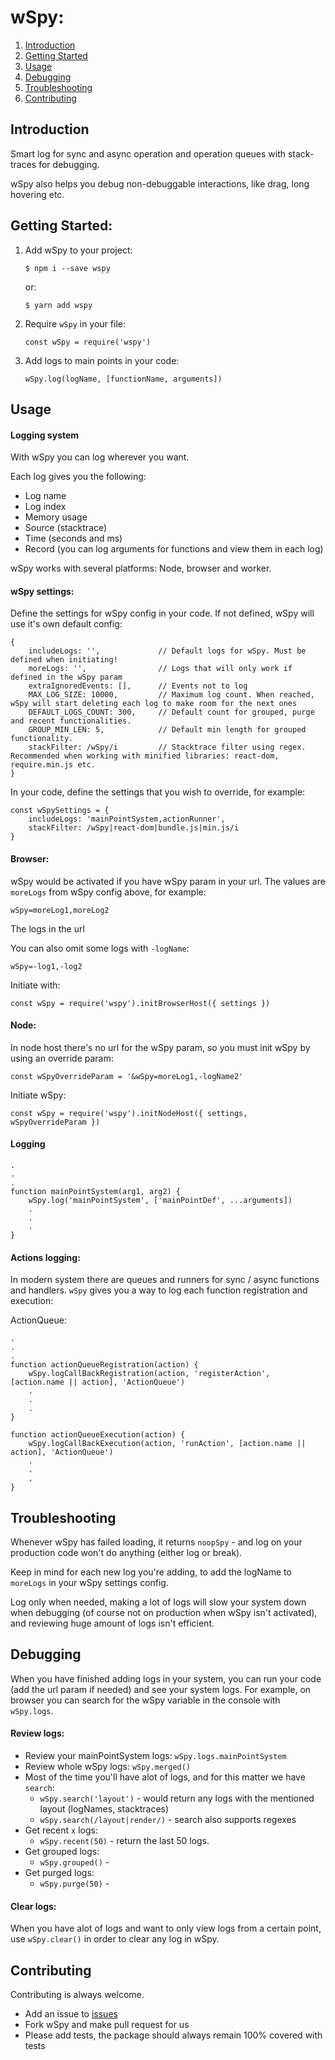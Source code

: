 # wSpy:  
1. [Introduction](#introduction)  
2. [Getting Started](#getting-started)
3. [Usage](#usage)
4. [Debugging](#debugging)
5. [Troubleshooting](#troubleshooting)
6. [Contributing](#contributing)

## Introduction
Smart log for sync and async operation and operation queues with stack-traces for debugging.

wSpy also helps you debug non-debuggable interactions, like drag, long hovering etc.

## Getting Started:
1. Add wSpy to your project:  
    ```
    $ npm i --save wspy
    ```
    or:
    ```
    $ yarn add wspy
    ```
2. Require `wSpy` in your file:  
    ```
    const wSpy = require('wspy')
    ```
3. Add logs to main points in your code:
    ```
    wSpy.log(logName, [functionName, arguments])
    ```


## Usage

#### Logging system
With wSpy you can log wherever you want.
  
Each log gives you the following:
* Log name
* Log index  
* Memory usage
* Source (stacktrace)
* Time (seconds and ms)
* Record (you can log arguments for functions and view them in each log)

wSpy works with several platforms: Node, browser and worker.

#### wSpy settings:
Define the settings for wSpy config in your code. If not defined, wSpy will use it's own default config:
```
{
    includeLogs: '',             // Default logs for wSpy. Must be defined when initiating!
    moreLogs: '',                // Logs that will only work if defined in the wSpy param
    extraIgnoredEvents: [],      // Events not to log
    MAX_LOG_SIZE: 10000,         // Maximum log count. When reached, wSpy will start deleting each log to make room for the next ones
    DEFAULT_LOGS_COUNT: 300,     // Default count for grouped, purge and recent functionalities.
    GROUP_MIN_LEN: 5,            // Default min length for grouped functionality.
    stackFilter: /wSpy/i         // Stacktrace filter using regex. Recommended when working with minified libraries: react-dom, require.min.js etc.
}
```

In your code, define the settings that you wish to override, for example:
```
const wSpySettings = {
    includeLogs: 'mainPointSystem,actionRunner',
    stackFilter: /wSpy|react-dom|bundle.js|min.js/i
}
```
#### Browser:
wSpy would be activated if you have wSpy param in your url. The values are `moreLogs` from wSpy config above, for example:  

```
wSpy=moreLog1,moreLog2
```

The logs in the url 

You can also omit some logs with `-logName`:

```
wSpy=-log1,-log2
```
Initiate with:

```
const wSpy = require('wspy').initBrowserHost({ settings })
```

#### Node:
In node host there's no url for the wSpy param, so you must init wSpy by using an override param:
```
const wSpyOverrideParam = '&wSpy=moreLog1,-logName2'
```
Initiate wSpy:
```
const wSpy = require('wspy').initNodeHost({ settings, wSpyOverrideParam })
```

#### Logging
```
.
.
.
function mainPointSystem(arg1, arg2) {
    wSpy.log('mainPointSystem', ['mainPointDef', ...arguments])
    .
    .
    .
}
```
#### Actions logging:
In modern system there are queues and runners for sync / async functions and handlers. `wSpy` gives you a way to log each function registration and execution:
  
ActionQueue:
```
.
.
.
function actionQueueRegistration(action) {
    wSpy.logCallBackRegistration(action, 'registerAction', [action.name || action], 'ActionQueue')
    .
    .
    .
}

function actionQueueExecution(action) {
    wSpy.logCallBackExecution(action, 'runAction', [action.name || action], 'ActionQueue')
    .
    .
    .
}
```

## Troubleshooting
Whenever wSpy has failed loading, it returns `noopSpy` - and log on your production code won't do anything (either log or break).

Keep in mind for each new log you're adding, to add the logName to `moreLogs` in your wSpy settings config.

Log only when needed, making a lot of logs will slow your system down when debugging (of course not on production when wSpy isn't activated), and reviewing huge amount of logs isn't efficient.  

## Debugging
When you have finished adding logs in your system, you can run your code (add the url param if needed) and see your system logs. For example, on browser you can search for the wSpy variable in the console with `wSpy.logs`.

#### Review logs:

* Review your mainPointSystem logs: `wSpy.logs.mainPointSystem`
* Review whole wSpy logs: `wSpy.merged()`
* Most of the time you'll have alot of logs, and for this matter we have `search`:
  - `wSpy.search('layout')` - would return any logs with the mentioned layout (logNames, stacktraces)
  - `wSpy.search(/layout|render/)` - search also supports regexes
* Get recent `x` logs:
  - `wSpy.recent(50)` - return the last 50 logs.
* Get grouped logs:
  - `wSpy.grouped()` - 
* Get purged logs:
  - `wSpy.purge(50)` - 

#### Clear logs:
When you have alot of logs and want to only view logs from a certain point, use `wSpy.clear()` in order to clear any log in wSpy.


## Contributing
Contributing is always welcome.
- Add an issue to [issues](https://github.com/wix-incubator/wSpy/issues)
- Fork wSpy and make pull request for us
- Please add tests, the package should always remain 100% covered with tests
